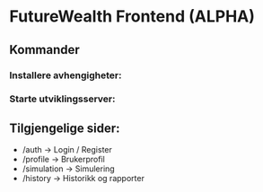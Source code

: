 # FutureWealth Frontend (ALPHA)

## Kommander

### Installere avhengigheter:


### Starte utviklingsserver:


## Tilgjengelige sider:

- /auth → Login / Register
- /profile → Brukerprofil
- /simulation → Simulering
- /history → Historikk og rapporter
